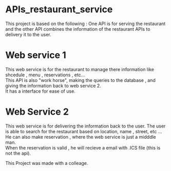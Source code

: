 # APIs_restaurant_service
This project is based on the following : One API is for serving the restaurant and the other API combines the information of the restaurant APIs to delivery it to the user.

# Web service 1

This web service is for the restaurant to manage there information like shcedule , menu , reservations , etc...  
This API is also "work horse", making the queries to the database , and giving the information back to web service 2.  
It has a interface for ease of use.  

# Web Service 2

This web service is for delivering the information back to the user. The user is able to search for the restaurant based on location, name , street, etc ...  
He can also make reservation , where the web service is just a midddle man.  
When the reservation is valid , he will recieve a email with .ICS file (this is not the api).



This Project was made with a colleage.
